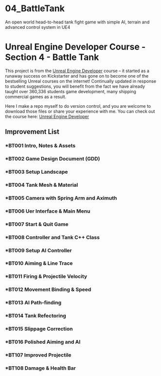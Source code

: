 # 04_BattleTank
An open world head-to-head tank fight game with simple AI, terrain and advanced control system in UE4
# Unreal Engine Developer Course - Section 4 - Battle Tank

This project is from the [Unreal Engine Developer]( http://gdev.tv/urcgithub) course – it started as a runaway success on Kickstarter and has gone on to become one of the bestselling Unreal courses on the internet! Continually updated in response to student suggestions, you will benefit from the fact we have already taught over 360,336 students game development, many shipping commercial games as a result.

Here I make a repo myself to do version control, and you are welcome to download those files or share your experience with me. You can check out the course here: [Unreal Engine Developer]( http://gdev.tv/urcgithub)

## Improvement List

### *BT001 Intro, Notes & Assets ###

### *BT002 Game Design Document (GDD) ###

### *BT003 Setup Landscape ###

### *BT004 Tank Mesh & Material ###

### *BT005 Camera with Spring Arm and Aximuth ###

### *BT006 Uer Interface & Main Menu ###

### *BT007 Start & Quit Game ###

### *BT008 Controller and Tank C++ Class ###

### *BT009 Setup AI Controller ###

### *BT010 Aiming & Line Trace ###

### *BT011 Firing & Projectile Velocity ###

### *BT012 Movement Binding & Speed ###

### *BT013 AI Path-finding ###

### *BT014 Tank Refectoring ###

### *BT015 Slippage Correction ###

### *BT016 Polished Aiming and AI ###

### *BT107 Improved Projectile ###

### *BT108 Damage & Health Bar ###
